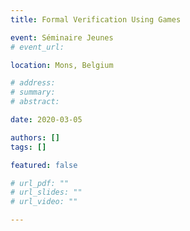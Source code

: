 ```yaml
---
title: Formal Verification Using Games

event: Séminaire Jeunes 
# event_url:

location: Mons, Belgium

# address:
# summary: 
# abstract:

date: 2020-03-05

authors: []
tags: []

featured: false

# url_pdf: ""
# url_slides: ""
# url_video: ""

---
```

